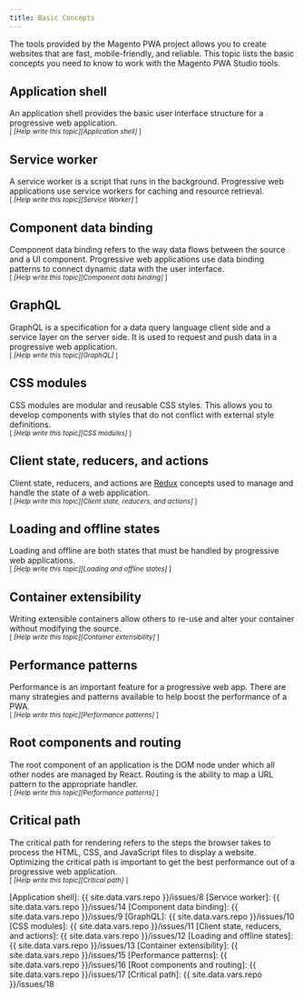 ```yaml
---
title: Basic Concepts
---
```


The tools provided by the Magento PWA project allows you to create websites that are fast, mobile-friendly, and reliable. 
This topic lists the basic concepts you need to know to work with the Magento PWA Studio tools.

## Application shell

An application shell provides the basic user interface structure for a progressive web application.    
<sub>[ *[Help write this topic][Application shell]* ]</sub>

## Service worker

A service worker is a script that runs in the background.
Progressive web applications use service workers for caching and resource retrieval.    
<sub>[ *[Help write this topic][Service Worker]* ]</sub>

## Component data binding

Component data binding refers to the way data flows between the source and a UI component.
Progressive web applications use data binding patterns to connect dynamic data with the user interface.   
<sub>[ *[Help write this topic][Component data binding]* ]</sub>

## GraphQL

GraphQL is a specification for a data query language client side and a service layer on the server side.
It is used to request and push data in a progressive web application.   
<sub>[ *[Help write this topic][GraphQL]* ]</sub>

## CSS modules

CSS modules are modular and reusable CSS styles.
This allows you to develop components with styles that do not conflict with external style definitions.   
<sub>[ *[Help write this topic][CSS modules]* ]</sub>

## Client state, reducers, and actions

Client state, reducers, and actions are [Redux] concepts used to manage and handle the state of a web application.  
<sub>[ *[Help write this topic][Client state, reducers, and actions]* ]</sub>

## Loading and offline states

Loading and offline are both states that must be handled by progressive web applications.   
<sub>[ *[Help write this topic][Loading and offline states]* ]</sub>

## Container extensibility

Writing extensible containers allow others to re-use and alter your container without modifying the source.   
<sub>[ *[Help write this topic][Container extensibility]* ]</sub>

## Performance patterns

Performance is an important feature for a progressive web app.
There are many strategies and patterns available to help boost the performance of a PWA.   
<sub>[ *[Help write this topic][Performance patterns]* ]</sub>

## Root components and routing

The root component of an application is the DOM node under which all other nodes are managed by React.
Routing is the ability to map a URL pattern to the appropriate handler.   
<sub>[ *[Help write this topic][Performance patterns]* ]</sub>

## Critical path

The critical path for rendering refers to the steps the browser takes to process the HTML, CSS, and JavaScript files to display a website.
Optimizing the critical path is important to get the best performance out of a progressive web application.   
<sub>[ *[Help write this topic][Critical path]* ]</sub>

[Redux]: https://redux.js.org/introduction/core-concepts

[Application shell]: {{ site.data.vars.repo }}/issues/8
[Service worker]: {{ site.data.vars.repo }}/issues/14
[Component data binding]: {{ site.data.vars.repo }}/issues/9
[GraphQL]: {{ site.data.vars.repo }}/issues/10
[CSS modules]: {{ site.data.vars.repo }}/issues/11
[Client state, reducers, and actions]: {{ site.data.vars.repo }}/issues/12
[Loading and offline states]: {{ site.data.vars.repo }}/issues/13
[Container extensibility]: {{ site.data.vars.repo }}/issues/15
[Performance patterns]: {{ site.data.vars.repo }}/issues/16
[Root components and routing]: {{ site.data.vars.repo }}/issues/17
[Critical path]: {{ site.data.vars.repo }}/issues/18